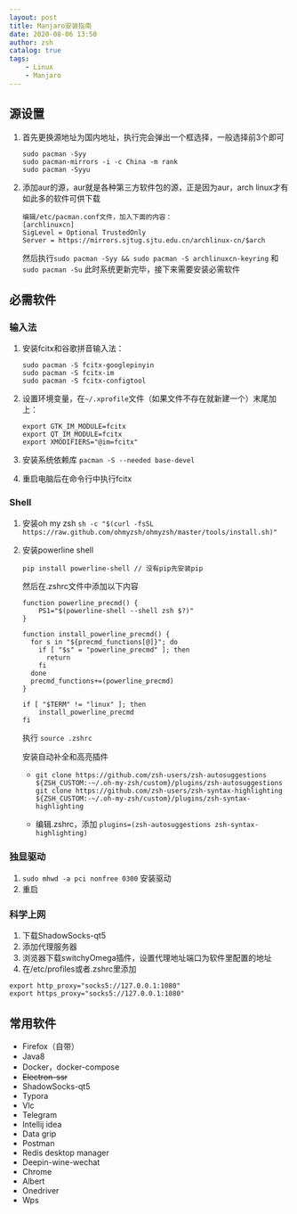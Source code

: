 ```yaml
---
layout: post
title: Manjaro安装指南
date: 2020-08-06 13:50
author: zsh
catalog: true
tags:
    - Linux
    - Manjaro
---
```


## 源设置

1. 首先更换源地址为国内地址，执行完会弹出一个框选择，一般选择前3个即可

   ```shell
   sudo pacman -Syy
   sudo pacman-mirrors -i -c China -m rank
   sudo pacman -Syyu	
   ```

2. 添加aur的源，aur就是各种第三方软件包的源，正是因为aur，arch linux才有如此多的软件可供下载

   ```shell
   编辑/etc/pacman.conf文件，加入下面的内容：
   [archlinuxcn]
   SigLevel = Optional TrustedOnly
   Server = https://mirrors.sjtug.sjtu.edu.cn/archlinux-cn/$arch
   ```

   然后执行`sudo pacman -Syy && sudo pacman -S archlinuxcn-keyring` 和 `sudo pacman -Su` 此时系统更新完毕，接下来需要安装必需软件



## 必需软件

### 输入法

1. 安装fcitx和谷歌拼音输入法：

   ```shell
   sudo pacman -S fcitx-googlepinyin
   sudo pacman -S fcitx-im
   sudo pacman -S fcitx-configtool
   ```

2. 设置环境变量，在`~/.xprofile`文件（如果文件不存在就新建一个）末尾加上：

   ```shell
   export GTK_IM_MODULE=fcitx
   export QT_IM_MODULE=fcitx
   export XMODIFIERS="@im=fcitx"
   ```
   
3. 安装系统依赖库 `pacman -S --needed base-devel`
   
4. 重启电脑后在命令行中执行fcitx

### Shell

1. 安装oh my zsh `sh -c "$(curl -fsSL https://raw.github.com/ohmyzsh/ohmyzsh/master/tools/install.sh)"`

2. 安装powerline shell

   ```
   pip install powerline-shell // 没有pip先安装pip
   ```

   然后在.zshrc文件中添加以下内容

   ```
   function powerline_precmd() {
       PS1="$(powerline-shell --shell zsh $?)"
   }
   
   function install_powerline_precmd() {
     for s in "${precmd_functions[@]}"; do
       if [ "$s" = "powerline_precmd" ]; then
         return
       fi
     done
     precmd_functions+=(powerline_precmd)
   }
   
   if [ "$TERM" != "linux" ]; then
       install_powerline_precmd
   fi
   ```

   执行 `source .zshrc`

   安装自动补全和高亮插件

   - ```shell
     git clone https://github.com/zsh-users/zsh-autosuggestions ${ZSH_CUSTOM:-~/.oh-my-zsh/custom}/plugins/zsh-autosuggestions
     git clone https://github.com/zsh-users/zsh-syntax-highlighting ${ZSH_CUSTOM:-~/.oh-my-zsh/custom}/plugins/zsh-syntax-highlighting
     ```

   - 编辑.zshrc，添加 `plugins=(zsh-autosuggestions zsh-syntax-highlighting)`

### 独显驱动
1. `sudo mhwd -a pci nonfree 0300` 安装驱动
2. 重启

### 科学上网
1. 下载ShadowSocks-qt5
2. 添加代理服务器
3. 浏览器下载switchyOmega插件，设置代理地址端口为软件里配置的地址
4. 在/etc/profiles或者.zshrc里添加

```shell script
export http_proxy="socks5://127.0.0.1:1080"
export https_proxy="socks5://127.0.0.1:1080"
```

## 常用软件

- Firefox（自带）
- Java8
- Docker，docker-compose
- ~~Electron-ssr~~
- ShadowSocks-qt5
- Typora
- Vlc
- Telegram
- Intellij idea
- Data grip
- Postman
- Redis desktop manager
- Deepin-wine-wechat
- Chrome
- Albert
- Onedriver
- Wps
